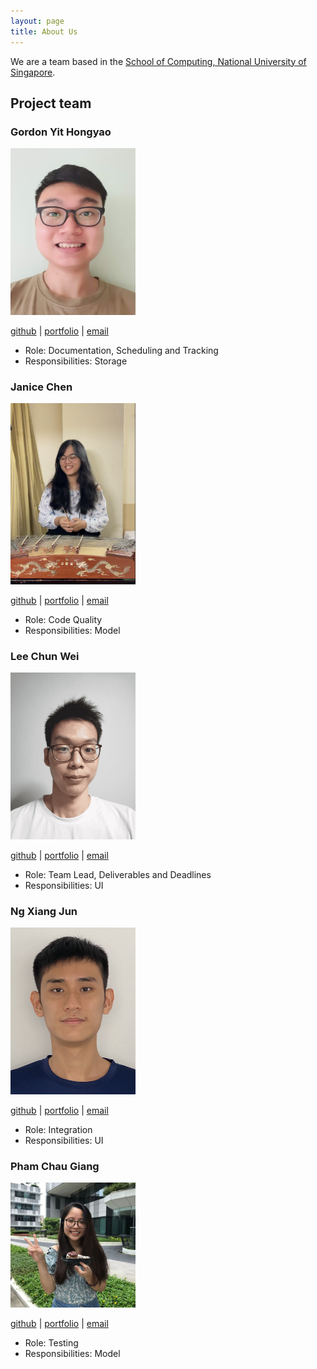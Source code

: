 ```yaml
---
layout: page
title: About Us
---
```


We are a team based in the [School of Computing, National University of Singapore](http://www.comp.nus.edu.sg).

## Project team

### Gordon Yit Hongyao

<img src="images/gordon25.png" width="200px">

[github](http://github.com/gordon25) |
[portfolio](team/gordon25.md) |
[email](mailto:e0564958@u.nus.edu) 

* Role: Documentation, Scheduling and Tracking
* Responsibilities: Storage


### Janice Chen

<img src="images/janjanchen.png" width="200px">

[github](http://github.com/janjanchen) |
[portfolio](team/janjanchen.md) |
[email](mailto:e0559731@u.nus.edu)

* Role: Code Quality
* Responsibilities: Model


### Lee Chun Wei

<img src="images/chunweii.png" width="200px">

[github](http://github.com/chunweii) | 
[portfolio](team/chunweii.md) |
[email](mailto:chunweilee.99@u.nus.edu)

* Role: Team Lead, Deliverables and Deadlines
* Responsibilities: UI

### Ng Xiang Jun

<img src="images/xiangjunn.png" width="200px">

[github](http://github.com/xiangjunn) |
[portfolio](team/xiangjunn.md) | 
[email](mailto:ng.xiangjun99@u.nus.edu)

* Role: Integration
* Responsibilities: UI

### Pham Chau Giang

<img src="images/giang.png" width="200px">

[github](http://github.com/pcgiang.png) |
[portfolio](team/pcgiang.md) |
[email](mailto:e0564779@u.nus.edu)

* Role: Testing
* Responsibilities: Model
